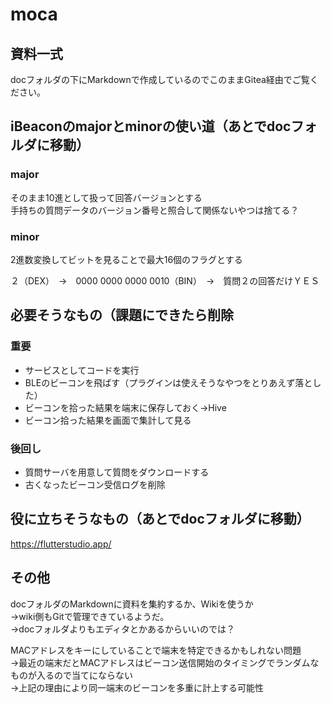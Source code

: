 # moca



## 資料一式

docフォルダの下にMarkdownで作成しているのでこのままGitea経由でご覧ください。

## iBeaconのmajorとminorの使い道（あとでdocフォルダに移動）

### major
そのまま10進として扱って回答バージョンとする  
手持ちの質問データのバージョン番号と照合して関係ないやつは捨てる？

### minor
2進数変換してビットを見ることで最大16個のフラグとする

２（DEX）　→　0000 0000 0000 0010（BIN）　→　質問２の回答だけＹＥＳ

## 必要そうなもの（課題にできたら削除

### 重要
- サービスとしてコードを実行
- BLEのビーコンを飛ばす（プラグインは使えそうなやつをとりあえず落とした）
- ビーコンを拾った結果を端末に保存しておく→Hive
- ビーコン拾った結果を画面で集計して見る

### 後回し
- 質問サーバを用意して質問をダウンロードする
- 古くなったビーコン受信ログを削除

## 役に立ちそうなもの（あとでdocフォルダに移動）
https://flutterstudio.app/

## その他
docフォルダのMarkdownに資料を集約するか、Wikiを使うか  
→wiki側もGitで管理できているようだ。  
→docフォルダよりもエディタとかあるからいいのでは？  


MACアドレスをキーにしていることで端末を特定できるかもしれない問題  
→最近の端末だとMACアドレスはビーコン送信開始のタイミングでランダムなものが入るので当てにならない  
→上記の理由により同一端末のビーコンを多重に計上する可能性
